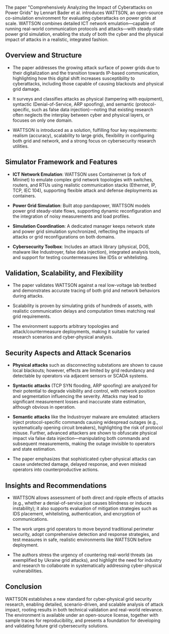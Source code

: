 The paper "Comprehensively Analyzing the Impact of Cyberattacks on Power Grids" by Lennart Bader et al. introduces WATTSON, an open-source co-simulation environment for evaluating cyberattacks on power grids at scale. WATTSON combines detailed ICT network emulation—capable of running real-world communication protocols and attacks—with steady-state power grid simulation, enabling the study of both the cyber and the physical impact of attacks in a realistic, integrated fashion.

## Overview and Structure

- The paper addresses the growing attack surface of power grids due to their digitalization and the transition towards IP-based communication, highlighting how this digital shift increases susceptibility to cyberattacks, including those capable of causing blackouts and physical grid damage.
    
- It surveys and classifies attacks as physical (tampering with equipment), syntactic (Denial-of-Service, ARP spoofing), and semantic (protocol-specific, such as false data injection)—noting that existing research often neglects the interplay between cyber and physical layers, or focuses on only one domain.
    
- WATTSON is introduced as a solution, fulfilling four key requirements: realism (accuracy), scalability to large grids, flexibility in configuring both grid and network, and a strong focus on cybersecurity research utilities.
    

## Simulator Framework and Features

- **ICT Network Emulation**: WATTSON uses Containernet (a fork of Mininet) to emulate complex grid network topologies with switches, routers, and RTUs using realistic communication stacks (Ethernet, IP, TCP, IEC 104), supporting flexible attack and defense deployments as containers.
    
- **Power Grid Simulation**: Built atop pandapower, WATTSON models power grid steady-state flows, supporting dynamic reconfiguration and the integration of noisy measurements and load profiles.
    
- **Simulation Coordination**: A dedicated manager keeps network state and power grid simulation synchronized, reflecting the impacts of attacks or grid reconfigurations on both domains.
    
- **Cybersecurity Toolbox**: Includes an attack library (physical, DOS, malware like Industroyer, false data injection), integrated analysis tools, and support for testing countermeasures like IDSs or whitelisting.
    

## Validation, Scalability, and Flexibility

- The paper validates WATTSON against a real low-voltage lab testbed and demonstrates accurate tracing of both grid and network behaviors during attacks.
    
- Scalability is proven by simulating grids of hundreds of assets, with realistic communication delays and computation times matching real grid requirements.
    
- The environment supports arbitrary topologies and attack/countermeasure deployments, making it suitable for varied research scenarios and cyber-physical analysis.
    

## Security Aspects and Attack Scenarios

- **Physical attacks** such as disconnecting substations are shown to cause local blackouts; however, effects are limited by grid redundancy and detectable by operators via adjacent sensors or SCADA systems.
    
- **Syntactic attacks** (TCP SYN flooding, ARP spoofing) are analyzed for their potential to degrade visibility and control, with network position and segmentation influencing the severity. Attacks may lead to significant measurement losses and inaccurate state estimation, although obvious in operation.
    
- **Semantic attacks** like the Industroyer malware are emulated: attackers inject protocol-specific commands causing widespread outages (e.g., systematically opening circuit breakers), highlighting the risk of protocol misuse. Further, advanced attackers are shown to obfuscate physical impact via false data injection—manipulating both commands and subsequent measurements, making the outage invisible to operators and state estimation.
    
- The paper emphasizes that sophisticated cyber-physical attacks can cause undetected damage, delayed response, and even mislead operators into counterproductive actions.
    

## Insights and Recommendations

- WATTSON allows assessment of both direct and ripple effects of attacks (e.g., whether a denial-of-service just causes blindness or induces instability); it also supports evaluation of mitigation strategies such as IDS placement, whitelisting, authentication, and encryption of communications.
    
- The work urges grid operators to move beyond traditional perimeter security, adopt comprehensive detection and response strategies, and test measures in safe, realistic environments like WATTSON before deployment.
    
- The authors stress the urgency of countering real-world threats (as exemplified by Ukraine grid attacks), and highlight the need for industry and research to collaborate in systematically addressing cyber-physical vulnerabilities.
    

## Conclusion

WATTSON establishes a new standard for cyber-physical grid security research, enabling detailed, scenario-driven, and scalable analysis of attack impact, rooting results in both technical validation and real-world relevance. The environment is available under an open-source license, together with sample traces for reproducibility, and presents a foundation for developing and validating future grid cybersecurity solutions.